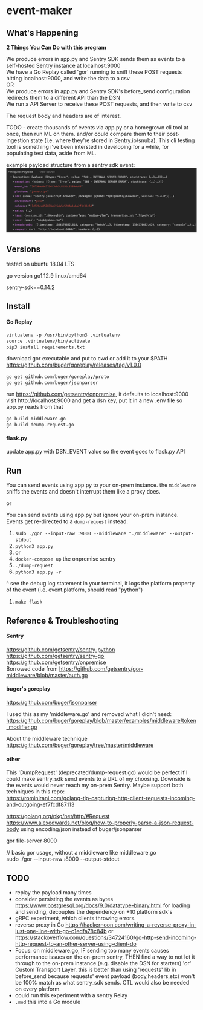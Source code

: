 # event-maker

## What's Happening

**2 Things You Can Do with this program**

We produce errors in app.py and Sentry SDK sends them as events to a self-hosted Sentry instance at localhost:9000  
We have a Go Replay called 'gor' running to sniff these POST requests hitting localhost:9000, and write the data to a csv  
OR  
We produce errors in app.py and Sentry SDK's before_send configuration redirects them to a different API than the DSN  
We run a API Server to receive these POST requests, and then write to csv  

The request body and headers are of interest.

TODO - create thousands of events via app.py or a homegrown cli tool at once, then run ML on them. and/or could compare them to their post-ingestion state (i.e. where they're stored in Sentry.io/snuba). This cli testing tool is something i've been intersted in developing for a while, for populating test data, aside from ML.  

example payload structure from a sentry sdk event:  
![payload-structure](./img/payload-structure.png)

## Versions
tested on ubuntu 18.04 LTS

go version go1.12.9 linux/amd64

sentry-sdk==0.14.2

## Install
#### Go Replay
```
virtualenv -p /usr/bin/python3 .virtualenv  
source .virtualenv/bin/activate  
pip3 install requirements.txt
```

download gor executable and put to cwd or add it to your $PATH  
https://github.com/buger/goreplay/releases/tag/v1.0.0

```
go get github.com/buger/goreplay/proto  
go get github.com/buger/jsonparser
```

run https://github.com/getsentry/onpremise, it defaults to localhost:9000
visit http://localhost:9000 and get a dsn key, put it in a new .env file so app.py reads from that

```
go build middleware.go
go build deump-request.go
```

#### flask.py
update app.py with DSN_EVENT value so the event goes to flask.py API

## Run
You can send events using app.py to your on-prem instance. the `middleware` sniffs the events and doesn't interrupt them like a proxy does. 

or  

You can send events using app.py but ignore your on-prem instance. Events get re-directed to a `dump-request` instead.  

1. `sudo ./gor --input-raw :9000 --middleware "./middleware" --output-stdout`
2. `python3 app.py`
3. or
5. `docker-compose up` the onpremise sentry 
6. `./dump-request`
7. `python3 app.py -r`

^ see the debug log statement in your terminal, it logs the platform property of the event (i.e. event.platform, should read "python")  

1. `make flask`

## Reference & Troubleshooting

#### Sentry
https://github.com/getsentry/sentry-python  
https://github.com/getsentry/sentry-go  
https://github.com/getsentry/onpremise  
Borrowed code from https://github.com/getsentry/gor-middleware/blob/master/auth.go

#### buger's goreplay
https://github.com/buger/jsonparser

I used this as my 'middleware.go' and removed what I didn't need:  
https://github.com/buger/goreplay/blob/master/examples/middleware/token_modifier.go

About the middleware technique  
https://github.com/buger/goreplay/tree/master/middleware

#### other
This 'DumpRequest' (deprecated/dump-request.go) would be perfect if I could make sentry_sdk send events to a URL of my choosing. Downside is the events would never reach my on-prem Sentry. Maybe support both techniques in this repo:  
https://rominirani.com/golang-tip-capturing-http-client-requests-incoming-and-outgoing-ef7fcdf87113

https://golang.org/pkg/net/http/#Request  
https://www.alexedwards.net/blog/how-to-properly-parse-a-json-request-body using encoding/json instead of buger/jsonparser  

gor file-server 8000

// basic gor usage, without a middleware like middleware.go  
sudo ./gor --input-raw :8000 --output-stdout

## TODO
- replay the payload many times
- consider persisting the events as bytes https://www.postgresql.org/docs/9.0/datatype-binary.html for loading and sending, decouples the dependency on +10 platform sdk's
- gRPC experiment, which clients throwing errors.
- reverse proxy in Go https://hackernoon.com/writing-a-reverse-proxy-in-just-one-line-with-go-c1edfa78c84b or https://stackoverflow.com/questions/34724160/go-http-send-incoming-http-request-to-an-other-server-using-client-do
- Focus: on middleware.go, IF sending too many events causes performance issues on the on-prem sentry, THEN find a way to not let it through to the on-prem instance (e.g. disable the DSN for starters) 'or' Custom Transport Layer. this is better than using 'requests' lib in before_send because requests' event payload (body,headers,etc) won't be 100% match as what sentry_sdk sends. CTL would also be needed on every platform.
- could run this experiment with a sentry Relay
- `.mod` this into a Go module